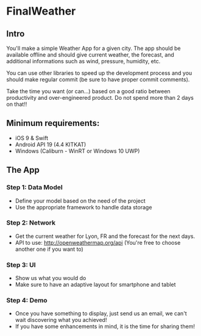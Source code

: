 # FinalWeather

## Intro
You'll make a simple Weather App for a given city. The app should be available offline and should give current weather, the forecast, and additional informations such as wind, pressure, humidity, etc. 

You can use other libraries to speed up the development process and you should make regular commit (be sure to have proper commit comments).

Take the time you want (or can…) based on a good ratio between productivity and over-engineered product. Do not spend more than 2 days on that!!

## Minimum requirements:
- iOS 9 & Swift
- Android API 19 (4.4 KITKAT)
- Windows (Caliburn - WinRT or Windows 10 UWP)

## The App
### Step 1: Data Model
- Define your model based on the need of the project
- Use the appropriate framework to handle data storage

### Step 2: Network
- Get the current weather for Lyon, FR and the forecast for the next days. 
- API to use: http://openweathermap.org/api (You're free to choose another one if you want to)

### Step 3: UI
- Show us what you would do
- Make sure to have an adaptive layout for smartphone and tablet

### Step 4: Demo
- Once you have something to display, just send us an email, we can't wait discovering what you achieved!
- If you have some enhancements in mind, it is the time for sharing them!

